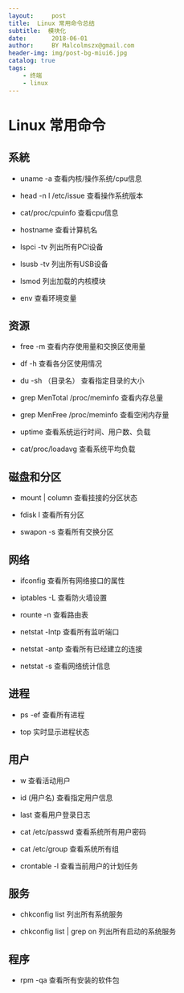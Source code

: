 ```yaml
---
layout:     post
title:  Linux 常用命令总结
subtitle:  模块化
date:       2018-06-01
author:     BY Malcolmszx@gmail.com
header-img: img/post-bg-miui6.jpg
catalog: true
tags:
    - 终端
    - linux
---
```


# Linux 常用命令

## 系統

- uname -a 查看内核/操作系统/cpu信息

- head -n l /etc/issue 查看操作系统版本

- cat/proc/cpuinfo 查看cpu信息

- hostname 查看计算机名

- lspci -tv 列出所有PCI设备

- lsusb -tv 列出所有USB设备

- lsmod 列出加载的内核模块

- env 查看环境变量

## 资源

- free -m 查看内存使用量和交换区使用量

- df -h 查看各分区使用情况

- du -sh （目录名） 查看指定目录的大小

- grep MenTotal /proc/meminfo 查看内存总量

- grep MenFree /proc/meminfo 查看空闲内存量

- uptime 查看系统运行时间、用户数、负载

- cat/proc/loadavg 查看系统平均负载

## 磁盘和分区

- mount | column 查看挂接的分区状态

- fdisk l 查看所有分区 

- swapon -s 查看所有交换分区

## 网络

- ifconfig 查看所有网络接口的属性

- iptables -L 查看防火墙设置

- rounte -n 查看路由表

- netstat -lntp 查看所有监听端口

- netstat -antp 查看所有已经建立的连接

- netstat -s 查看网络统计信息

## 进程

- ps -ef 查看所有进程

- top 实时显示进程状态

## 用户

- w 查看活动用户

- id (用户名) 查看指定用户信息

- last 查看用户登录日志

- cat /etc/passwd 查看系统所有用户密码

- cat /etc/group 查看系统所有组

- crontable -l 查看当前用户的计划任务

## 服务

- chkconfig list 列出所有系统服务

- chkconfig list | grep on 列出所有启动的系统服务

## 程序

- rpm -qa 查看所有安装的软件包

 
